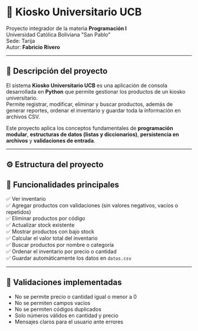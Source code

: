 # 🏫 Kiosko Universitario UCB

Proyecto integrador de la materia **Programación I**  
Universidad Católica Boliviana "San Pablo"  
Sede: Tarija  
Autor: **Fabricio Rivero**

---

## 📘 Descripción del proyecto

El sistema **Kiosko Universitario UCB** es una aplicación de consola desarrollada en **Python** que permite gestionar los productos de un kiosko universitario.  
Permite registrar, modificar, eliminar y buscar productos, además de generar reportes, ordenar el inventario y guardar toda la información en archivos CSV.

Este proyecto aplica los conceptos fundamentales de **programación modular**, **estructuras de datos (listas y diccionarios)**, **persistencia en archivos** y **validaciones de entrada**.

---

## ⚙️ Estructura del proyecto

## 🧠 Funcionalidades principales

✅ Ver inventario  
✅ Agregar productos con validaciones (sin valores negativos, vacíos o repetidos)  
✅ Eliminar productos por código  
✅ Actualizar stock existente  
✅ Mostrar productos con bajo stock  
✅ Calcular el valor total del inventario  
✅ Buscar productos por nombre o categoría  
✅ Ordenar el inventario por precio o cantidad  
✅ Guardar automáticamente los datos en `datos.csv`

---

## 🧩 Validaciones implementadas

- No se permite precio o cantidad igual o menor a 0  
- No se permiten campos vacíos  
- No se permiten códigos duplicados  
- Solo números válidos en cantidad y precio  
- Mensajes claros para el usuario ante errores
